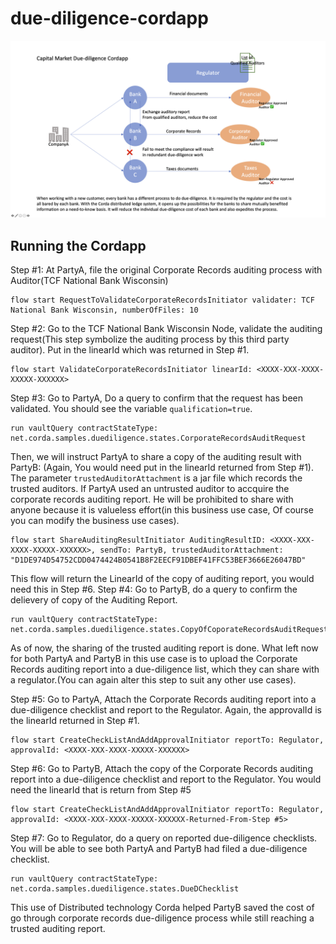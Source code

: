 # due-diligence-cordapp
<p align="center">
  <img src="./image.png" alt="Corda" width="800">
</p>

## Running the Cordapp
Step #1: At PartyA, file the original Corporate Records auditing process with Auditor(TCF National Bank Wisconsin)
```
flow start RequestToValidateCorporateRecordsInitiator validater: TCF National Bank Wisconsin, numberOfFiles: 10
```

Step #2: Go to the TCF National Bank Wisconsin Node, validate the auditing request(This step symbolize the auditing process by this third party auditor). Put in the linearId which was returned in Step #1.
```
flow start ValidateCorporateRecordsInitiator linearId: <XXXX-XXX-XXXX-XXXXX-XXXXXX>
```

Step #3: Go to PartyA, Do a query to confirm that the request has been validated. You should see the variable `qualification=true`. 

```
run vaultQuery contractStateType: net.corda.samples.duediligence.states.CorporateRecordsAuditRequest
```
Then, we will instruct PartyA to share a copy of the auditing result with PartyB: (Again, You would need put in the linearId returned from Step #1). The parameter `trustedAuditorAttachment` is a jar file which records the trusted auditors. If PartyA used an untrusted auditor to accquire the corporate records auditing report. He will be prohibited to share with anyone because it is valueless effort(in this business use case, Of course you can modify the business use cases).
```
flow start ShareAuditingResultInitiator AuditingResultID: <XXXX-XXX-XXXX-XXXXX-XXXXXX>, sendTo: PartyB, trustedAuditorAttachment: "D1DE974D54752CDD0474424B0541B8F2EECF91DBEF41FFC53BEF3666E26047BD"
```
This flow will return the LinearId of the copy of auditing report, you would need this in Step #6. 
Step #4: Go to PartyB, do a query to confirm the delievery of copy of the Auditing Report.
```
run vaultQuery contractStateType: net.corda.samples.duediligence.states.CopyOfCoporateRecordsAuditRequest
```
As of now, the sharing of the trusted auditing report is done. What left now for both PartyA and PartyB in this use case is to upload the Corporate Records auditing report into a due-diligence list, which they can share with a regulator.(You can again alter this step to suit any other use cases). 

Step #5: Go to PartyA, Attach the Corporate Records auditing report into a due-diligence checklist and report to the Regulator. Again, the approvalId is the linearId returned in Step #1.
```
flow start CreateCheckListAndAddApprovalInitiator reportTo: Regulator, approvalId: <XXXX-XXX-XXXX-XXXXX-XXXXXX>
```
Step #6: Go to PartyB, Attach the copy of the Corporate Records auditing report into a due-diligence checklist and report to the Regulator. You would need the linearId that is return from Step #5
```
flow start CreateCheckListAndAddApprovalInitiator reportTo: Regulator, approvalId: <XXXX-XXX-XXXX-XXXXX-XXXXXX-Returned-From-Step #5>
```
Step #7: Go to Regulator, do a query on reported due-diligence checklists. You will be able to see both PartyA and PartyB had filed a due-diligence checklist.
```
run vaultQuery contractStateType: net.corda.samples.duediligence.states.DueDChecklist

```
This use of Distributed technology Corda helped PartyB saved the cost of go through corporate records due-diligence process while still reaching a trusted auditing report. 
